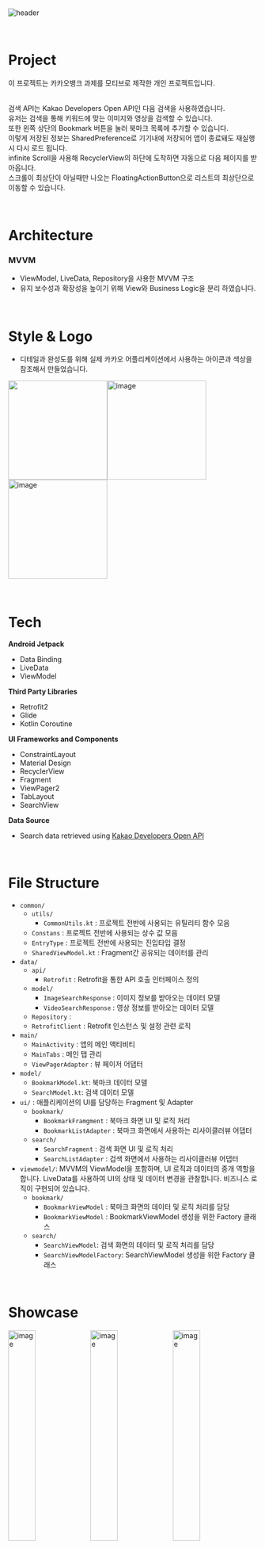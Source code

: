 <br/>

![header](https://capsule-render.vercel.app/api?type=cylinder&color=0:fffc00,100:ffffff&height=230&section=header&text=Kakao%20Img%20Library&fontColor=3e2723&fontSize=70&animation=fadeIn&fontAlignY=50&desc=MVVM%20Architecture&descAlignY=70)

<br/>

# Project
이 프로젝트는 카카오뱅크 과제를 모티브로 제작한 개인 프로젝트입니다.<br/><br/>

검색 API는 Kakao Developers Open API인 다음 검색을 사용하였습니다. <br/>
유저는 검색을 통해 키워드에 맞는 이미지와 영상을 검색할 수 있습니다. <br/>
또한 왼쪽 상단의 Bookmark 버튼을 눌러 북마크 목록에 추가할 수 있습니다. <br/> 
이렇게 저장된 정보는 SharedPreference로 기기내에 저장되어 앱이 종료돼도 재실행 시 다시 로드 됩니다. <br/>
infinite Scroll을 사용해 RecyclerView의 하단에 도착하면 자동으로 다음 페이지를 받아옵니다. <br/>
스크롤이 최상단이 아닐때만 나오는 FloatingActionButton으로 리스트의 최상단으로 이동할 수 있습니다.
 
<br/>

# Architecture
### MVVM
- ViewModel, LiveData, Repository을 사용한 MVVM 구조
- 유지 보수성과 확장성을 높이기 위해 View와 Business Logic을 분리 하였습니다.

<br/>

# Style & Logo
- 디테일과 완성도를 위해 실제 카카오 어플리케이션에서 사용하는 아이콘과 색상을 참조해서 만들었습니다.

<img src = "https://github.com/SoftyChoo/KakaoImgLibrary/assets/132810978/32aa3e8a-30c1-4df2-8de5-bf793a4c2ef3" height = "200"><img height="200" alt="image" src="https://github.com/SoftyChoo/KakaoImgLibrary/assets/132810978/94019312-db92-4592-8110-3a6243324ea7"><img height="200" alt="image" src="https://github.com/SoftyChoo/KakaoImgLibrary/assets/132810978/bb92bd75-fbf6-497c-96ca-4d6433c91ae1">


<br/>

# Tech
**Android Jetpack**
- Data Binding
- LiveData
- ViewModel

**Third Party Libraries**
- Retrofit2
- Glide
- Kotlin Coroutine

**UI Frameworks and Components**
- ConstraintLayout
- Material Design
- RecyclerView
- Fragment
- ViewPager2
- TabLayout
- SearchView

**Data Source** 
- Search data retrieved using  [Kakao Developers Open API](https://developers.kakao.com/product/search)

<br/>

# File Structure
- `common/`
    - `utils/`
        - `CommonUtils.kt` : 프로젝트 전반에 사용되는 유틸리티 함수 모음
    - `Constans` : 프로젝트 전반에 사용되는 상수 값 모음
    - `EntryType` : 프로젝트 전반에 사용되는 진입타입 결정
    - `SharedViewModel.kt` : Fragment간 공유되는 데이터를 관리
- `data/`
    - `api/`
        - `Retrofit` : Retrofit을 통한 API 호출 인터페이스 정의
    - `model/`
        - `ImageSearchResponse` : 이미지 정보를 받아오는 데이터 모델
        - `VideoSearchResponse` : 영상 정보를 받아오는 데이터 모델
    - `Repository` :
    - `RetrofitClient` : Retrofit 인스턴스 및 설정 관련 로직
- `main/`
    - `MainActivity` : 앱의 메인 액티비티
    - `MainTabs` : 메인 탭 관리
    - `ViewPagerAdapter` : 뷰 페이저 어댑터
- `model/`
    - `BookmarkModel.kt`: 북마크 데이터 모델
    - `SearchModel.kt`: 검색 데이터 모델
- `ui/` : 애플리케이션의 UI를 담당하는 Fragment 및 Adapter
    - `bookmark/`
        - `BookmarkFramgment` : 북마크 화면 UI 및 로직 처리
        - `BookmarkListAdapter` : 북마크 화면에서 사용하는 리사이클러뷰 어댑터
    - `search/`
        - `SearchFragment` : 검색 화면 UI 및 로직 처리
        - `SearchListAdapter` : 검색 화면에서 사용하는 리사이클러뷰 어댑터
- `viewmodel/`: MVVM의 ViewModel을 포함하며, UI 로직과 데이터의 중개 역할을 합니다. LiveData를 사용하여 UI의 상태 및 데이터 변경을 관찰합니다. 비즈니스 로직이 구현되어 있습니다.
    - `bookmark/`
        - `BookmarkViewModel` : 북마크 화면의 데이터 및 로직 처리를 담당
        - `BookmarkViewModel` : BookmarkViewModel 생성을 위한 Factory 클래스
    - `search/`
        - `SearchViewModel`: 검색 화면의 데이터 및 로직 처리를 담당
        - `SearchViewModelFactory`: SearchViewModel 생성을 위한 Factory 클래스
    
<br/>

# Showcase

<img width="33%" alt="image" src="https://github.com/SoftyChoo/KakaoImgLibrary/assets/132810978/0fe98af6-923f-45ff-a383-f867a53774f6"><img width="33%" alt="image" src="https://github.com/SoftyChoo/KakaoImgLibrary/assets/132810978/60b5df2e-c58a-4da2-a51a-6049f9c184f0"><img width="33%" alt="image" src="https://github.com/SoftyChoo/KakaoImgLibrary/assets/132810978/3171a0d1-d614-4bf2-aa76-aa6b51aebd3d"><img width="33%" alt="image" src="https://github.com/SoftyChoo/KakaoImgLibrary/assets/132810978/d044236f-9715-40e2-bb75-ff06e218a3b0"><img width="33%" alt="image" src="https://github.com/SoftyChoo/KakaoImgLibrary/assets/132810978/f53d7269-bd40-4510-b01d-47ffb4113725"><img width="33%" alt="image" src="https://github.com/SoftyChoo/KakaoImgLibrary/assets/132810978/e45e54e1-856b-404d-bccd-f7232536a884">

<img width = "100%" src ="https://github.com/SoftyChoo/KakaoImgLibrary/assets/132810978/394dc3ba-6bf9-4ecc-83e9-9350266fbf9e">






